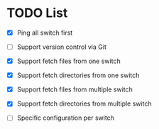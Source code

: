 # TODO List
- [x] Ping all switch first
- [ ] Support version control via Git
- [x] Support fetch files from one switch
- [x] Support fetch directories from one switch
- [x] Support fetch files from multiple switch
- [x] Support fetch directories from multiple switch
- [ ] Specific configuration per switch

